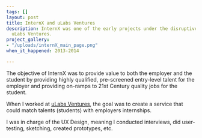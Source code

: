 ```yaml
---
tags: []
layout: post
title: InternX and uLabs Ventures
description: InternX was one of the early projects under the disruptive startup incubator
  uLabs Ventures.
project_gallery:
- "/uploads/internX_main_page.png"
when_it_happened: 2013-2014

---
```

The objective of InternX was to provide value to both the employer and the student by providing highly qualified, pre-screened entry-level talent for the employer and providing on-ramps to 21st Century quality jobs for the student.

When I worked at [uLabs Ventures](https://www.linkedin.com/company/ulabs-ventures/about/), the goal was to create a service that could match talents (students) with employers internships. 

I was in charge of the UX Design, meaning I conducted interviews, did user-testing, sketching, created prototypes, etc.